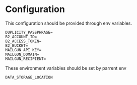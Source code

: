 Configuration
=================
This configuration should be provided through env variables.

```
DUPLICITY_PASSPHRASE=
B2_ACCOUNT_ID=
B2_ACCESS_TOKEN=
B2_BUCKET=
MAILGUN_API_KEY=
MAILGUN_DOMAIN=
MAILGUN_RECIPIENT=
```

These environment variables should be set by parrent env
```
DATA_STORAGE_LOCATION
```
